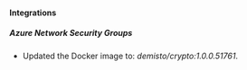 #### Integrations
##### Azure Network Security Groups
- Updated the Docker image to: *demisto/crypto:1.0.0.51761*.
